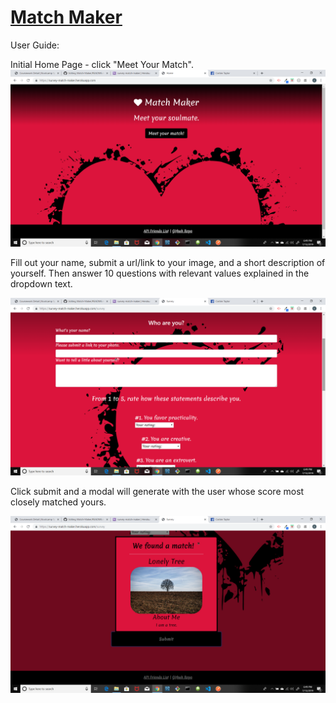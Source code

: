 # [Match Maker](https://survey-match-maker.herokuapp.com/survey)

User Guide:

Initial Home Page - click "Meet Your Match".
![Homepage](./app/home.png)


Fill out your name, submit a url/link to your image, and a short description of yourself.
Then answer 10 questions with relevant values explained in the dropdown text.

![Survey](./app/survey.png)


Click submit and a modal will generate with the user whose score most closely matched yours. 

![Modal](./app/modal.png)


